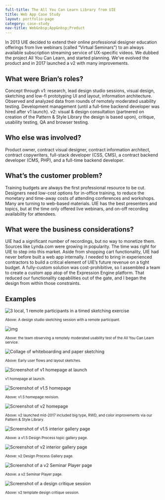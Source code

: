 ```yaml
---
full-title: The All You Can Learn Library from UIE
title: Web App Case Study
layout: portfolio-page
category: case-study
nav-title: Web&nbsp;App&nbsp;Product
---
```


In 2013 UIE decided to extend their online professional designer education offerings from live webinars (called “Virtual Seminars”) to an always available subscription streaming service of UX-specific videos. We dubbed the project All You Can Learn, and started planning. We’ve evolved the product and in 2017 launched a v2 with many improvements.

## What were Brian’s roles?

Concept through v1: research, lead design studio sessions, visual design, sketching and low-fi prototyping UI and layout, information architecture. Observed and analyzed data from rounds of remotely moderated usability testing. Development management (until a full-time backend developer was hired after v1 launch). v2: visual & design consultation (partnered on creation of the Pattern & Style Library the design is based upon), critique, usability testing, QA and browser testing.

## Who else was involved?

Product owner, contract visual designer, contract information architect, contract copywriters, full-stack developer (CSS, CMS), a contract backend developer (CMS, PHP), and a full-time backend developer.

## What’s the customer problem?

Training budgets are always the first professional resource to be cut. Designers need low-cost options for in-office training, to reduce the monetary and time-away costs of attending conferences and workshops. Many are turning to web-based materials. UIE has the best presenters and topics, but at the time only offered live webinars, and on-off recording availability for attendees.

## What were the business considerations?

UIE had a significant number of recordings, but no way to monetize them. Sources like Lynda.com were growing in popularity. The time was right for UIE to step into this market.
Aside from shopping cart functionality, UIE had never before built a web app internally. I needed to bring in experienced contractors to build a critical element of UIE’s future revenue on a tight budget. A fully-custom solution was cost-prohibitive, so I assembled a team to create a custom app atop of the Expression Engine platform. That reduced our functionality capabilities out of the gate, and I began the design from within those constraints.

## Examples
![3 local, 1 remote participants in a timed sketching exercise](/assets/img/aycl-timed-sketching-design-studio-and-remote.jpg)
<figcaption><small>Above: A design studio sketching session with a remote participant.</small></figcaption>

![img](/assets/img/aycl-v1-remote-usability-testing-2.png)
<figcaption><small>Above: the team observing a remotely moderated usability test of the All You Can Learn service.</small></figcaption>

![Collage of whiteboarding and paper sketching](/assets/img/aycl-lo-fi-collage.png)
<figcaption><small>Above: Early user flows and layout sketches.</small></figcaption> 

![Screenshot of v1 homepage at launch](/assets/img/aycl-v1-home-crop.png)
<figcaption><small>v1 homepage at launch.</small></figcaption>

![Screenshot of v1.5 homepage](/assets/img/aycl-v1_5-home-crop.png)
<figcaption><small>Above: v1.5 homepage revision.</small></figcaption>

![Screenshot of v2 homepage](/assets/img/aycl-v2-home-crop.png)
<figcaption><small>Above: v2 launched mid-2017 included big type, RWD, and color improvements via our Pattern & Style Library.</small></figcaption>

![Screenshot of v1.5 interior gallery page](/assets/img/aycl-v1-process-gallery-crop.png)
<figcaption><small>Above: a v1.5 Design Process topic gallery page.</small></figcaption>

![Screenshot of v2 interior gallery page](/assets/img/aycl-v2-design-process-crop.png)
<figcaption><small>Above: v2 Design Process Gallery page.</small></figcaption>

![Screenshot of a v2 Seminar Player page](/assets/img/aycl-v2-player-page-crop.png)
<figcaption><small>Above: a v2 Seminar Player page.</small></figcaption>

![Screenshot of a design critique session](/assets/img/aycl-v2-design-critique.jpg)
<figcaption><small>Above: v2 template design critique session.</small></figcaption>